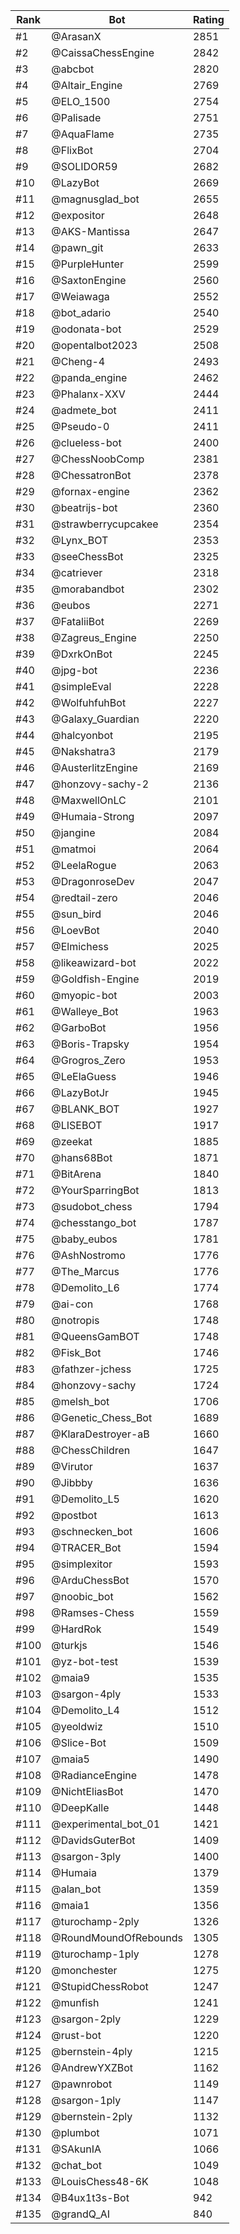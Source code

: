 Rank|Bot|Rating
---|---|---
#1|@ArasanX|2851
#2|@CaissaChessEngine|2842
#3|@abcbot|2820
#4|@Altair_Engine|2769
#5|@ELO_1500|2754
#6|@Palisade|2751
#7|@AquaFlame|2735
#8|@FlixBot|2704
#9|@SOLIDOR59|2682
#10|@LazyBot|2669
#11|@magnusglad_bot|2655
#12|@expositor|2648
#13|@AKS-Mantissa|2647
#14|@pawn_git|2633
#15|@PurpleHunter|2599
#16|@SaxtonEngine|2560
#17|@Weiawaga|2552
#18|@bot_adario|2540
#19|@odonata-bot|2529
#20|@opentalbot2023|2508
#21|@Cheng-4|2493
#22|@panda_engine|2462
#23|@Phalanx-XXV|2444
#24|@admete_bot|2411
#25|@Pseudo-0|2411
#26|@clueless-bot|2400
#27|@ChessNoobComp|2381
#28|@ChessatronBot|2378
#29|@fornax-engine|2362
#30|@beatrijs-bot|2360
#31|@strawberrycupcakee|2354
#32|@Lynx_BOT|2353
#33|@seeChessBot|2325
#34|@catriever|2318
#35|@morabandbot|2302
#36|@eubos|2271
#37|@FataliiBot|2269
#38|@Zagreus_Engine|2250
#39|@DxrkOnBot|2245
#40|@jpg-bot|2236
#41|@simpleEval|2228
#42|@WolfuhfuhBot|2227
#43|@Galaxy_Guardian|2220
#44|@halcyonbot|2195
#45|@Nakshatra3|2179
#46|@AusterlitzEngine|2169
#47|@honzovy-sachy-2|2136
#48|@MaxwellOnLC|2101
#49|@Humaia-Strong|2097
#50|@jangine|2084
#51|@matmoi|2064
#52|@LeelaRogue|2063
#53|@DragonroseDev|2047
#54|@redtail-zero|2046
#55|@sun_bird|2046
#56|@LoevBot|2040
#57|@Elmichess|2025
#58|@likeawizard-bot|2022
#59|@Goldfish-Engine|2019
#60|@myopic-bot|2003
#61|@Walleye_Bot|1963
#62|@GarboBot|1956
#63|@Boris-Trapsky|1954
#64|@Grogros_Zero|1953
#65|@LeElaGuess|1946
#66|@LazyBotJr|1945
#67|@BLANK_BOT|1927
#68|@LISEBOT|1917
#69|@zeekat|1885
#70|@hans68Bot|1871
#71|@BitArena|1840
#72|@YourSparringBot|1813
#73|@sudobot_chess|1794
#74|@chesstango_bot|1787
#75|@baby_eubos|1781
#76|@AshNostromo|1776
#77|@The_Marcus|1776
#78|@Demolito_L6|1774
#79|@ai-con|1768
#80|@notropis|1748
#81|@QueensGamBOT|1748
#82|@Fisk_Bot|1746
#83|@fathzer-jchess|1725
#84|@honzovy-sachy|1724
#85|@melsh_bot|1706
#86|@Genetic_Chess_Bot|1689
#87|@KlaraDestroyer-aB|1660
#88|@ChessChildren|1647
#89|@Virutor|1637
#90|@Jibbby|1636
#91|@Demolito_L5|1620
#92|@postbot|1613
#93|@schnecken_bot|1606
#94|@TRACER_Bot|1594
#95|@simplexitor|1593
#96|@ArduChessBot|1570
#97|@noobic_bot|1562
#98|@Ramses-Chess|1559
#99|@HardRok|1549
#100|@turkjs|1546
#101|@yz-bot-test|1539
#102|@maia9|1535
#103|@sargon-4ply|1533
#104|@Demolito_L4|1512
#105|@yeoldwiz|1510
#106|@Slice-Bot|1509
#107|@maia5|1490
#108|@RadianceEngine|1478
#109|@NichtEliasBot|1470
#110|@DeepKalle|1448
#111|@experimental_bot_01|1421
#112|@DavidsGuterBot|1409
#113|@sargon-3ply|1400
#114|@Humaia|1379
#115|@alan_bot|1359
#116|@maia1|1356
#117|@turochamp-2ply|1326
#118|@RoundMoundOfRebounds|1305
#119|@turochamp-1ply|1278
#120|@monchester|1275
#121|@StupidChessRobot|1247
#122|@munfish|1241
#123|@sargon-2ply|1229
#124|@rust-bot|1220
#125|@bernstein-4ply|1215
#126|@AndrewYXZBot|1162
#127|@pawnrobot|1149
#128|@sargon-1ply|1147
#129|@bernstein-2ply|1132
#130|@plumbot|1071
#131|@SAkunIA|1066
#132|@chat_bot|1049
#133|@LouisChess48-6K|1048
#134|@B4ux1t3s-Bot|942
#135|@grandQ_AI|840
